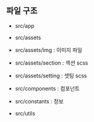 ## 파일 구조
- src/app

- src/assets

- src/assets/img : 이미지 파일

- src/assets/section : 섹션 scss

- src/assets/setting : 셋팅 scss

- src/components : 컴포넌트

- src/constants : 정보

- src/utils
